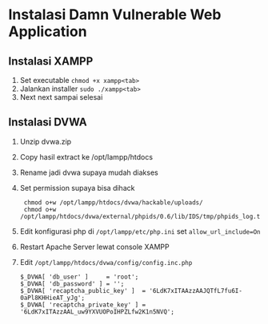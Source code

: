# Instalasi Damn Vulnerable Web Application #

## Instalasi XAMPP ##

1. Set executable `chmod +x xampp<tab>`
2. Jalankan installer `sudo ./xampp<tab>`
3. Next next sampai selesai

## Instalasi DVWA ##

1. Unzip dvwa.zip
2. Copy hasil extract ke /opt/lampp/htdocs
3. Rename jadi dvwa supaya mudah diakses
4. Set permission supaya bisa dihack 

	```
     chmod o+w /opt/lampp/htdocs/dvwa/hackable/uploads/
     chmod o+w /opt/lampp/htdocs/dvwa/external/phpids/0.6/lib/IDS/tmp/phpids_log.txt
     ```

5. Edit konfigurasi php di `/opt/lampp/etc/php.ini` set `allow_url_include=On`
6. Restart Apache Server lewat console XAMPP
7. Edit `/opt/lampp/htdocs/dvwa/config/config.inc.php`

	```
	$_DVWA[ 'db_user' ]     = 'root';
	$_DVWA[ 'db_password' ] = '';
	$_DVWA[ 'recaptcha_public_key' ]  = '6LdK7xITAAzzAAJQTfL7fu6I-0aPl8KHHieAT_yJg';
	$_DVWA[ 'recaptcha_private_key' ] = '6LdK7xITAzzAAL_uw9YXVUOPoIHPZLfw2K1n5NVQ';
	```